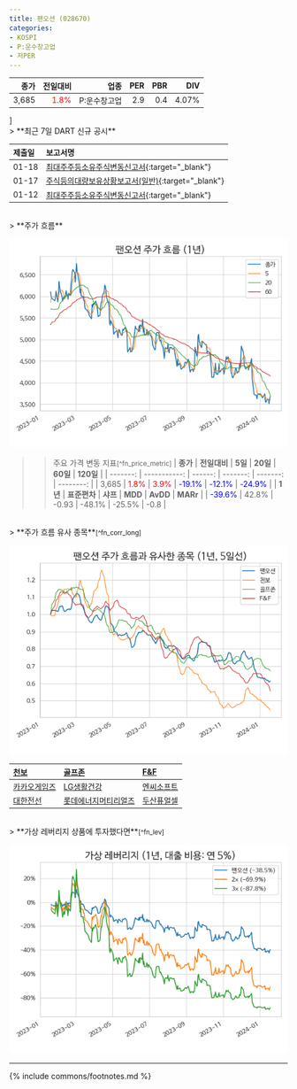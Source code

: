 ```yaml
---
title: 팬오션 (028670)
categories:
- KOSPI
- P:운수창고업
- 저PER
---
```

| **종가** | **전일대비** | **업종** | **PER** | **PBR** | **DIV** |
| -------: | -----------: | -------: | ------: | ------: | ------: |
| 3,685 | <span style="color: red">1.8%</span> | P:운수창고업 | 2.9 | 0.4 | 4.07% |

<!-- more -->]

<br>
> **최근 7일 DART 신규 공시<a id="dart"></a>**

| **제출일** | **보고서명** |
| :--------- | :----------- |
| 01-18 | [최대주주등소유주식변동신고서](https://dart.fss.or.kr/dsaf001/main.do?rcpNo=20240118800215){:target="_blank"} |
| 01-17 | [주식등의대량보유상황보고서(일반)](https://dart.fss.or.kr/dsaf001/main.do?rcpNo=20240117000364){:target="_blank"} |
| 01-12 | [최대주주등소유주식변동신고서](https://dart.fss.or.kr/dsaf001/main.do?rcpNo=20240112800209){:target="_blank"} |

<br>
> **주가 흐름<a id="price"></a>**

![028670](/assets/images/stock/028670.png)
>> 주요 가격 변동 지표<small>[^fn_price_metric]</small>
| **종가** | **전일대비** | **5일** | **20일** | **60일** | **120일** |
| -------: | -----------: | ------: | -------: | -------: | --------: |
| 3,685 | <span style="color: red">1.8%</span> | <span style="color: red">3.9%</span> | <span style="color: blue">-19.1%</span> | <span style="color: blue">-12.1%</span> | <span style="color: blue">-24.9%</span> |
| **1년** | **표준편차** | **샤프** | **MDD** | **AvDD** | **MARr** |
| <span style="color: blue">-39.6%</span> | 42.8% | -0.93 | -48.1% | -25.5% | -0.8 |

<br>
> **주가 흐름 유사 종목<a id="corr"></a>**<small>[^fn_corr_long]</small>

![028670](/assets/images/stock/028670_corr.png)

| [천보](/278280/) | [골프존](/215000/) | [F&F](/383220/) |
| :------------------------------------- | :------------------------------------- | :--------------------------------------|
| [카카오게임즈](/293490/) | [LG생활건강](/051900/) | [엔씨소프트](/036570/) |
| [대한전선](/001440/) | [롯데에너지머티리얼즈](/020150/) | [두산퓨얼셀](/336260/) |

<br>
> **가상 레버리지 상품에 투자했다면<a id="2x"></a>**<small>[^fn_lev]</small>

![028670](/assets/images/stock/028670_2x.png)

---
{% include commons/footnotes.md %}